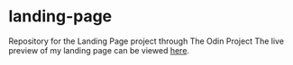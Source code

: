 # landing-page
Repository for the Landing Page project through The Odin Project
The live preview of my landing page can be viewed [here](https://github.com/njubelt/landing-page).
